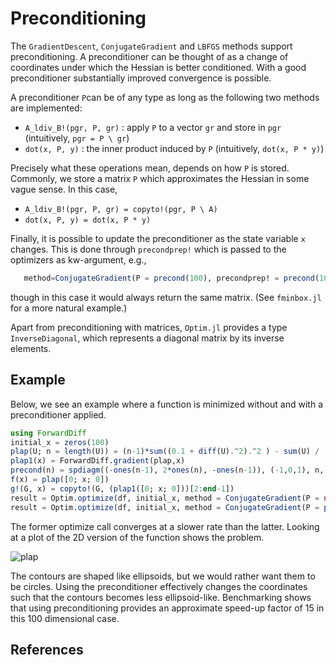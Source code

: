 # Preconditioning

The `GradientDescent`, `ConjugateGradient` and `LBFGS` methods support preconditioning. A preconditioner
can be thought of as a change of coordinates under which the Hessian is better conditioned. With a
good preconditioner substantially improved convergence is possible.

A preconditioner `P`can be of any type as long as the following two methods are
implemented:

* `A_ldiv_B!(pgr, P, gr)` : apply `P` to a vector `gr` and store in `pgr`
      (intuitively, `pgr = P \ gr`)
* `dot(x, P, y)` : the inner product induced by `P`
      (intuitively, `dot(x, P * y)`)

Precisely what these operations mean, depends on how `P` is stored. Commonly, we store a matrix `P` which
approximates the Hessian in some vague sense. In this case,

* `A_ldiv_B!(pgr, P, gr) = copyto!(pgr, P \ A)`
* `dot(x, P, y) = dot(x, P * y)`

Finally, it is possible to update the preconditioner as the state variable `x`
changes. This is done through  `precondprep!` which is passed to the
optimizers as kw-argument, e.g.,
```jl
   method=ConjugateGradient(P = precond(100), precondprep! = precond(100))
```
though in this case it would always return the same matrix.
(See `fminbox.jl` for a more natural example.)

Apart from preconditioning with matrices, `Optim.jl` provides
a type `InverseDiagonal`, which represents a diagonal matrix by
its inverse elements.

## Example
Below, we see an example where a function is minimized without and with a preconditioner
applied.
```jl
using ForwardDiff
initial_x = zeros(100)
plap(U; n = length(U)) = (n-1)*sum((0.1 + diff(U).^2).^2 ) - sum(U) / (n-1)
plap1(x) = ForwardDiff.gradient(plap,x)
precond(n) = spdiagm((-ones(n-1), 2*ones(n), -ones(n-1)), (-1,0,1), n, n)*(n+1)
f(x) = plap([0; x; 0])
g!(G, x) = copyto!(G, (plap1([0; x; 0]))[2:end-1])
result = Optim.optimize(df, initial_x, method = ConjugateGradient(P = nothing))
result = Optim.optimize(df, initial_x, method = ConjugateGradient(P = precond(100)))
```
The former optimize call converges at a slower rate than the latter. Looking at a
 plot of the 2D version of the function shows the problem.

![plap](./plap.png)

The contours are shaped like ellipsoids, but we would rather want them to be circles.
Using the preconditioner effectively changes the coordinates such that the contours
becomes less ellipsoid-like. Benchmarking shows that using preconditioning provides
 an approximate speed-up factor of 15 in this 100 dimensional case.


## References
